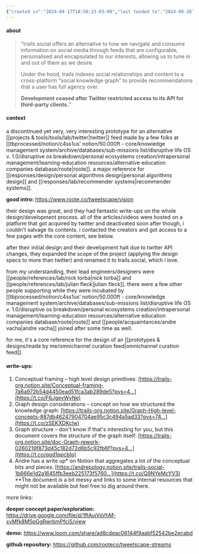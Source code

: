 ```yaml
---
{"created in":"2024-04-17T18:58:23-03:00","last tended to":"2024-09-26T15:56:28-03:00","tags":["project","openknowledge","🌿","open-source","socialsensemaking","informationmanagement","tool","sensemaking"],"relevancescore":92,"dg-publish":true,"notestage":["🌿"],"created":"2024-04-17T18:58:23.356-03:00","updated":"2025-01-28T16:37:19.412-03:00","aliases":["trails.social","tweetscape"],"permalink":"/projects-and-tools/projects/lab/trails-social-ex-tweetscape/","dgPassFrontmatter":true}
---
```


#### about

> "trails.social offers an alternative to how we navigate and consume information on social media through feeds that are configurable, personalised and encapsulated to our interests, allowing us to tune in and out of them as we desire.  
> 
> Under the hood, trails indexes social relationships and content to a cross-platform “social knowledge graph” to provide recommendations that a user has full agency over.   
>  
> **Development ceased after Twitter restricted access to its API for third-party clients.**"

#### context

a discontinued yet very, very interesting prototype for an alternative [[projects & tools/tools/lab/twitter\|twitter]] feed made by a few folks at [[tbprocessed/notion/c4ss1us’ notion/50.000ft - core/knowledge management system/archive/databases/sub-missions list/disruptive life OS v. 1.0/disruptive os breakdown/personal ecosystems creation/intrapersonal management/learning-education resources/alternative education companies database/roote\|roote]]. a major reference for [[responses/design/personal algorithms design\|personal algorithms design]] and [[responses/lab/recommender systems\|recommender systems]].

**good intro:** https://www.roote.co/tweetscape/vision

their design was great, and they had fantastic write-ups on the whole design/development process. all of the articles/videos were hosted on a platform that got acquired by twitter and deactivated soon after though, i couldn't salvage its contents. i contacted the creators and got access to a few pages with the core content, see below.

after their initial design and their development halt due to twitter API changes, they expanded the scope of the project (applying the design specs to more than twitter) and renamed it to trails.social, which i love.

from my understanding, their lead engineers/designers were [[people/references/lab/nick torba\|nick torba]] and [[people/references/lab/julian fleck\|julian fleck]]. there were a few other people supporting while they were incubated by [[tbprocessed/notion/c4ss1us’ notion/50.000ft - core/knowledge management system/archive/databases/sub-missions list/disruptive life OS v. 1.0/disruptive os breakdown/personal ecosystems creation/intrapersonal management/learning-education resources/alternative education companies database/roote\|roote]] and [[people/acquaintances/andre vacha\|andre vacha]] joined after some time as well.

for me, it's a core reference for the design of an [[prototypes & designs/made by me/omnichannel curation feed\|omnichannel curation feed]].
#### write-ups:

1. Conceptual framing – high level design primitives: [https://trails-org.notion.site/Conceptual-framing-7a6a972b54d4450ead51fca3ab289de5?pvs=4…](https://t.co/F6JgeyWyNe)
2. Graph design considerations – concept on how we structured the knowledge graph: [https://trails-org.notion.site/Graph-High-level-concepts-887db46247904704ae95c3c494a5ad33?pvs=74…](https://t.co/zSEKXDKclw) 
3. Graph structure – don't know if that's interesting for you, but this document covers the structure of the graph itself: [https://trails-org.notion.site/doc-Graph-rework-0260219f873d45c182d72d6b5c92fb6f?pvs=4…](https://t.co/qgd1ppcbIp)
4. Andre has a write up* on Notion that aggregates a lot of the conceptual bits and pieces: [https://andrepology.notion.site/trails-social-1b666e1d2a1645ffb3eeb225173f5760…](https://t.co/Q9NYeMcYV3)   
	*\*The document is a bit messy and links to some internal resources that might not be available but feel free to dig around there.

more links:

**deeper concept paper/exploration:** https://drive.google.com/file/d/1ftAujVsVhM-xvMfk8M5pGgRwrbmPfciS/view

**demo:** https://www.loom.com/share/ad8cdeac06144f9aabf52542be2ecabd

**github repository:** https://github.com/rooteco/tweetscape-streams
